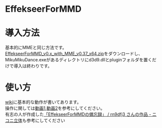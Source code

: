 # EffekseerForMMD
# 導入方法
基本的にMMEと同じ方法です。[EffekseerForMMD_v0.x_with_MME_v0.37_x64.zip](https://github.com/oigami/EffekseerForMMD/releases)をダウンロードし、MikuMikuDance.exeがあるディレクトリにd3d9.dllとpluginフォルダを置くだけで導入は終わりです。

# 使い方
[wiki](https://github.com/oigami/EffekseerForMMD/wiki)に基本的な動作が書いてあります。  
操作に関しては[動画1](https://twitter.com/oigami013/status/797452424097054720),[動画2](https://twitter.com/oigami013/status/783529861306523648)を参考にしてください。  
有志の人が作成した[「EffekseerForMMDの備忘録」 / rn9dfj3 さんの作品 - ニコニ立体](http://3d.nicovideo.jp/works/td28150)も参考にしてください


